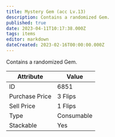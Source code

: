 ```yaml
---
title: Mystery Gem (acc Lv.13)
description: Contains a randomized Gem.
published: true
date: 2023-04-11T10:17:38.000Z
tags: items
editor: markdown
dateCreated: 2023-02-16T00:00:00.000Z
---
```


Contains a randomized Gem.

|Attribute|Value|
|-|-|
|ID|6851|
|Purchase Price|3 Flips|
|Sell Price|1 Flips|
|Type|Consumable|
|Stackable|Yes|


